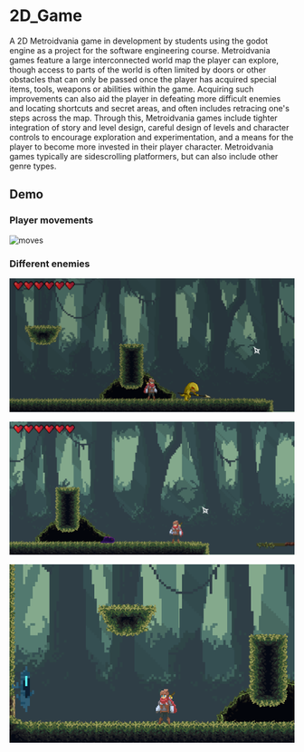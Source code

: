 # 2D_Game

A 2D Metroidvania game in development by students using the godot engine as a project for the software engineering course. Metroidvania games feature a large interconnected world map the player can explore, though access to parts of the world is often limited by doors or other obstacles that can only be passed once the player has acquired special items, tools, weapons or abilities within the game. Acquiring such improvements can also aid the player in defeating more difficult enemies and locating shortcuts and secret areas, and often includes retracing one's steps across the map. Through this, Metroidvania games include tighter integration of story and level design, careful design of levels and character controls to encourage exploration and experimentation, and a means for the player to become more invested in their player character. Metroidvania games typically are sidescrolling platformers, but can also include other genre types.

## Demo

### Player movements
![moves](https://github.com/lziko18/2D_Game/blob/master/demo/moves.gif?raw=true)

### Different enemies
![lizard](https://github.com/lziko18/2D_Game/blob/master/demo/lizard.gif?raw=true)

![slime](https://github.com/lziko18/2D_Game/blob/master/demo/slime.gif?raw=true)

![guardian](https://github.com/lziko18/2D_Game/blob/master/demo/guardian.gif?raw=true)